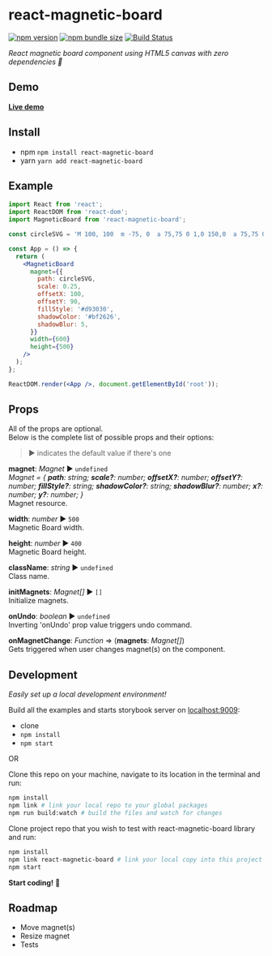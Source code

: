 # react-magnetic-board

[![npm version][npm-badge]][npm-url]
[![npm bundle size][size-badge]][npm-url]
[![Build Status][build-badge]][build-url]

_React magnetic board component using HTML5 canvas with zero dependencies 🧲_

## Demo

**[Live demo](https://mkosir.github.io/react-magnetic-board)**

## Install

- npm `npm install react-magnetic-board`
- yarn `yarn add react-magnetic-board`

## Example

```jsx
import React from 'react';
import ReactDOM from 'react-dom';
import MagneticBoard from 'react-magnetic-board';

const circleSVG = 'M 100, 100  m -75, 0  a 75,75 0 1,0 150,0  a 75,75 0 1,0 -150,0';

const App = () => {
  return (
    <MagneticBoard
      magnet={{
        path: circleSVG,
        scale: 0.25,
        offsetX: 100,
        offsetY: 90,
        fillStyle: '#d93030',
        shadowColor: '#bf2626',
        shadowBlur: 5,
      }}
      width={600}
      height={500}
    />
  );
};

ReactDOM.render(<App />, document.getElementById('root'));
```

## Props

All of the props are optional.  
Below is the complete list of possible props and their options:

> ▶︎ indicates the default value if there's one

**magnet**: _Magnet_ ▶︎ `undefined`  
_Magnet = {
**path**: string;
**scale?**: number;
**offsetX?**: number;
**offsetY?**: number;
**fillStyle?**: string;
**shadowColor?**: string;
**shadowBlur?**: number;
**x?**: number;
**y?**: number;
}_  
Magnet resource.

**width**: _number_ ▶︎ `500`  
Magnetic Board width.

**height**: _number_ ▶︎ `400`  
Magnetic Board height.

**className**: _string_ ▶︎ `undefined`  
Class name.

**initMagnets**: _Magnet[]_ ▶︎ `[]`  
Initialize magnets.

**onUndo**: _boolean_ ▶︎ `undefined`  
Inverting 'onUndo' prop value triggers undo command.

**onMagnetChange**: _Function_ => (**magnets**: _Magnet[]_)  
Gets triggered when user changes magnet(s) on the component.

## Development

_Easily set up a local development environment!_

Build all the examples and starts storybook server on [localhost:9009](http://localhost:9009):

- clone
- `npm install`
- `npm start`

OR

Clone this repo on your machine, navigate to its location in the terminal and run:

```bash
npm install
npm link # link your local repo to your global packages
npm run build:watch # build the files and watch for changes
```

Clone project repo that you wish to test with react-magnetic-board library and run:

```bash
npm install
npm link react-magnetic-board # link your local copy into this project's node_modules
npm start
```

**Start coding!** 🎉

## Roadmap

- Move magnet(s)
- Resize magnet
- Tests

[npm-url]: https://www.npmjs.com/package/react-magnetic-board
[npm-badge]: https://img.shields.io/npm/v/react-magnetic-board.svg
[size-badge]: https://img.shields.io/bundlephobia/minzip/react-magnetic-board.svg
[build-badge]: https://travis-ci.com/mkosir/react-magnetic-board.svg
[build-url]: https://travis-ci.com/mkosir/react-magnetic-board
